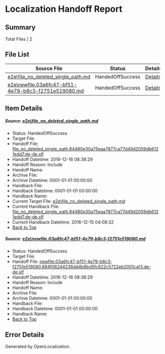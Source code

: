 # <a name='report-top'></a> Localization Handoff Report

## Summary
 Total Files | 2

## File List
 Source File | Status | Details 
 ----------- | ------ | ------- 
 [e2e\file_no_deleted_single_path.md](https://github.com/OpenLocalizationTestOrg/ol-test0/blob/aa6dd85bb0cdf6912504c8d4bbf96209b8030b5a/e2e/file_no_deleted_single_path.md) | HandedOffSuccess | [Details](#80a8ed03220ff403c89dc3b38dcb3f9a54119ad33)
 [e2e\newfile.03a6fc47-bf51-4e79-b8c3-f2751e519080.md](https://github.com/OpenLocalizationTestOrg/ol-test0/blob/aa6dd85bb0cdf6912504c8d4bbf96209b8030b5a/e2e/newfile.03a6fc47-bf51-4e79-b8c3-f2751e519080.md) | HandedOffSuccess | [Details](#e41c3dcc729afb08d889fb545d4435635a5767a75)

## Item Details
##### <a name='80a8ed03220ff403c89dc3b38dcb3f9a54119ad33'></a> Source: [e2e\file_no_deleted_single_path.md](https://github.com/OpenLocalizationTestOrg/ol-test0/blob/aa6dd85bb0cdf6912504c8d4bbf96209b8030b5a/e2e/file_no_deleted_single_path.md)
* Status: HandedOffSuccess
* Target File: 
* Handoff File: [file_no_deleted_single_path.84480e30a75eaa7877ca77d49d2059db6121edd7.de-de.xlf](https://github.com/OpenLocalizationTestOrg/ol-test0-handoff/blob/58197bbfbf78ce0570616db02bc4dd84ab03539d/ol-handoff/OpenLocalizationTestOrg/ol-test0-dede/xinjiang/mt/file_no_deleted_single_path.84480e30a75eaa7877ca77d49d2059db6121edd7.de-de.xlf)
* Handoff Datetime: 2016-12-16 08:38:29
* Handoff Reason: Include
* Handoff Name: 
* Archive File: 
* Archive Datetime: 0001-01-01 00:00:00
* Handback File: 
* Handback Datetime: 0001-01-01 00:00:00
* Handback Name: 
* Current Target File: [e2e\file_no_deleted_single_path.md](https://github.com/OpenLocalizationTestOrg/ol-test0-dede/blob/6f9c28cb5679118ce0e3d17552d4c8eb2643cf37/e2e/file_no_deleted_single_path.md)
* Current Handback File: [file_no_deleted_single_path.84480e30a75eaa7877ca77d49d2059db6121edd7.de-de.xlf](https://github.com/OpenLocalizationTestOrg/ol-test0-handback/blob/dd3d8c54ff61ec2e6cc84e63f389ecc1aebae51b/ol-handback/OpenLocalizationTestOrg/ol-test0-dede/xinjiang/mt/file_no_deleted_single_path.84480e30a75eaa7877ca77d49d2059db6121edd7.de-de.xlf)
* Current Handback Datetime: 2016-12-15 04:08:32
* [Back to Top](#report-top)

##### <a name='e41c3dcc729afb08d889fb545d4435635a5767a75'></a> Source: [e2e\newfile.03a6fc47-bf51-4e79-b8c3-f2751e519080.md](https://github.com/OpenLocalizationTestOrg/ol-test0/blob/aa6dd85bb0cdf6912504c8d4bbf96209b8030b5a/e2e/newfile.03a6fc47-bf51-4e79-b8c3-f2751e519080.md)
* Status: HandedOffSuccess
* Target File: 
* Handoff File: [newfile.03a6fc47-bf51-4e79-b8c3-f2751e519080.884f06244236dd4b8bd5fc622c5722eb2001caf3.de-de.xlf](https://github.com/OpenLocalizationTestOrg/ol-test0-handoff/blob/58197bbfbf78ce0570616db02bc4dd84ab03539d/ol-handoff/OpenLocalizationTestOrg/ol-test0-dede/xinjiang/mt/newfile.03a6fc47-bf51-4e79-b8c3-f2751e519080.884f06244236dd4b8bd5fc622c5722eb2001caf3.de-de.xlf)
* Handoff Datetime: 2016-12-16 08:38:29
* Handoff Reason: Include
* Handoff Name: 
* Archive File: 
* Archive Datetime: 0001-01-01 00:00:00
* Handback File: 
* Handback Datetime: 0001-01-01 00:00:00
* Handback Name: 
* [Back to Top](#report-top)


## Error Details

Generated by OpenLocalization.
